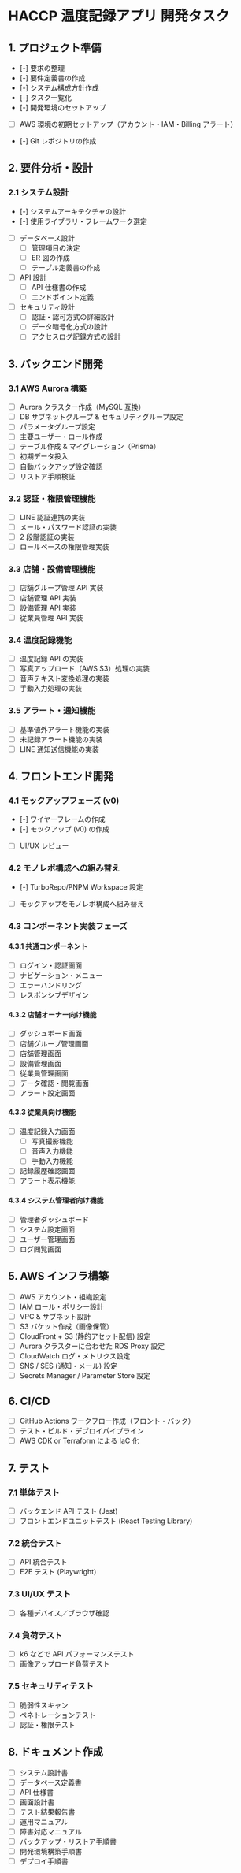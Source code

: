 # HACCP 温度記録アプリ 開発タスク

## 1. プロジェクト準備

-   [-] 要求の整理
-   [-] 要件定義書の作成
-   [-] システム構成方針作成
-   [-] タスク一覧化
-   [-] 開発環境のセットアップ
-   [ ] AWS 環境の初期セットアップ（アカウント・IAM・Billing アラート）
-   [-] Git レポジトリの作成

## 2. 要件分析・設計

### 2.1 システム設計

-   [-] システムアーキテクチャの設計
-   [-] 使用ライブラリ・フレームワーク選定
-   [ ] データベース設計
    -   [ ] 管理項目の決定
    -   [ ] ER 図の作成
    -   [ ] テーブル定義書の作成
-   [ ] API 設計
    -   [ ] API 仕様書の作成
    -   [ ] エンドポイント定義
-   [ ] セキュリティ設計
    -   [ ] 認証・認可方式の詳細設計
    -   [ ] データ暗号化方式の設計
    -   [ ] アクセスログ記録方式の設計

## 3. バックエンド開発

### 3.1 AWS Aurora 構築

-   [ ] Aurora クラスター作成（MySQL 互換）
-   [ ] DB サブネットグループ & セキュリティグループ設定
-   [ ] パラメータグループ設定
-   [ ] 主要ユーザー・ロール作成
-   [ ] テーブル作成 & マイグレーション（Prisma）
-   [ ] 初期データ投入
-   [ ] 自動バックアップ設定確認
-   [ ] リストア手順検証

### 3.2 認証・権限管理機能

-   [ ] LINE 認証連携の実装
-   [ ] メール・パスワード認証の実装
-   [ ] 2 段階認証の実装
-   [ ] ロールベースの権限管理実装

### 3.3 店舗・設備管理機能

-   [ ] 店舗グループ管理 API 実装
-   [ ] 店舗管理 API 実装
-   [ ] 設備管理 API 実装
-   [ ] 従業員管理 API 実装

### 3.4 温度記録機能

-   [ ] 温度記録 API の実装
-   [ ] 写真アップロード（AWS S3）処理の実装
-   [ ] 音声テキスト変換処理の実装
-   [ ] 手動入力処理の実装

### 3.5 アラート・通知機能

-   [ ] 基準値外アラート機能の実装
-   [ ] 未記録アラート機能の実装
-   [ ] LINE 通知送信機能の実装

## 4. フロントエンド開発

### 4.1 モックアップフェーズ (v0)

-   [-] ワイヤーフレームの作成
-   [-] モックアップ (v0) の作成
-   [ ] UI/UX レビュー

### 4.2 モノレポ構成への組み替え

-   [-] TurboRepo/PNPM Workspace 設定
-   [ ] モックアップをモノレポ構成へ組み替え

### 4.3 コンポーネント実装フェーズ

#### 4.3.1 共通コンポーネント

-   [ ] ログイン・認証画面
-   [ ] ナビゲーション・メニュー
-   [ ] エラーハンドリング
-   [ ] レスポンシブデザイン

#### 4.3.2 店舗オーナー向け機能

-   [ ] ダッシュボード画面
-   [ ] 店舗グループ管理画面
-   [ ] 店舗管理画面
-   [ ] 設備管理画面
-   [ ] 従業員管理画面
-   [ ] データ確認・閲覧画面
-   [ ] アラート設定画面

#### 4.3.3 従業員向け機能

-   [ ] 温度記録入力画面
    -   [ ] 写真撮影機能
    -   [ ] 音声入力機能
    -   [ ] 手動入力機能
-   [ ] 記録履歴確認画面
-   [ ] アラート表示機能

#### 4.3.4 システム管理者向け機能

-   [ ] 管理者ダッシュボード
-   [ ] システム設定画面
-   [ ] ユーザー管理画面
-   [ ] ログ閲覧画面

## 5. AWS インフラ構築

-   [ ] AWS アカウント・組織設定
-   [ ] IAM ロール・ポリシー設計
-   [ ] VPC & サブネット設計
-   [ ] S3 バケット作成（画像保管）
-   [ ] CloudFront + S3 (静的アセット配信) 設定
-   [ ] Aurora クラスターに合わせた RDS Proxy 設定
-   [ ] CloudWatch ログ・メトリクス設定
-   [ ] SNS / SES (通知・メール) 設定
-   [ ] Secrets Manager / Parameter Store 設定

## 6. CI/CD

-   [ ] GitHub Actions ワークフロー作成（フロント・バック）
-   [ ] テスト・ビルド・デプロイパイプライン
-   [ ] AWS CDK or Terraform による IaC 化

## 7. テスト

### 7.1 単体テスト

-   [ ] バックエンド API テスト (Jest)
-   [ ] フロントエンドユニットテスト (React Testing Library)

### 7.2 統合テスト

-   [ ] API 統合テスト
-   [ ] E2E テスト (Playwright)

### 7.3 UI/UX テスト

-   [ ] 各種デバイス／ブラウザ確認

### 7.4 負荷テスト

-   [ ] k6 などで API パフォーマンステスト
-   [ ] 画像アップロード負荷テスト

### 7.5 セキュリティテスト

-   [ ] 脆弱性スキャン
-   [ ] ペネトレーションテスト
-   [ ] 認証・権限テスト

## 8. ドキュメント作成

-   [ ] システム設計書
-   [ ] データベース定義書
-   [ ] API 仕様書
-   [ ] 画面設計書
-   [ ] テスト結果報告書
-   [ ] 運用マニュアル
-   [ ] 障害対応マニュアル
-   [ ] バックアップ・リストア手順書
-   [ ] 開発環境構築手順書
-   [ ] デプロイ手順書
